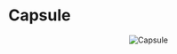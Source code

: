 # Capsule

<div align=center>

![Capsule](https://github.com/Decalogue/NlpMindmap/blob/master/model/capsule/Capsule.png "Capsule")

</div>